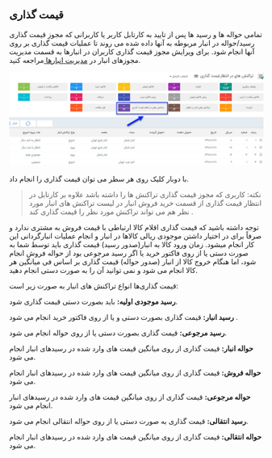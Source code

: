 ﻿## قیمت گذاری



تمامی حواله ها و رسید ها پس از تایید به کارتابل کاربر یا کاربرانی که مجوز قیمت گذاری رسید/حواله در انبار مربوطه به آنها داده شده می روند تا عملیات قیمت گذاری بر روی آنها انجام شود. برای ویرایش مجوز قیمت گذاری کاربران در انبارها به قسمت مدیریت مجوزهای انبار در [مدیریت انبارها ](https://github.com/1stco/PayamGostarDocs/blob/master/help%202.5.4/Settings/Warehouse-management/Warehouse-management.md)مراجعه کنید.

![](GheymatGozari.jpg)

با دوبار کلیک روی هر سطر می توان قیمت گذاری را انجام داد.

> نکته: کاربری که مجوز قیمت گذاری تراکنش ها را داشته باشد  علاوه بر کارتابل در انتظار قیمت گذاری از قسمت خرید فروش انبار در لیست تراکنش های انبار مورد نظر  هم می تواند تراکنش مورد نظر را قیمت گذاری کند .


 توجه داشته باشید که قیمت گذاری اقلام کالا ارتباطی با قیمت فروش به مشتری ندارد و صرفاً برای در اختیار داشتن موجودی ریالی کالاها در انبار و انجام عملیات انبارگردانی این کار انجام میشود. زمان ورود کالا به انبار(صدور رسید) قیمت گذاری باید توسط شما به صورت دستی یا از روی فاکتور خرید یا  اگر رسید مرجوعی بود از حواله فروش انجام شود، اما هنگام خروج کالا از انبار (صدور حواله) قیمت گذاری بر اساس فی میانگین هر کالا انجام می شود و نمی توانید آن را به صورت دستی انجام دهید.

قیمت گذاری‌ها انواع تراکنش های انبار به صورت زیر است:

**رسید موجودی اولیه:** باید  بصورت دستی قیمت گذاری  شود.

**رسید انبار:** قیمت گذاری بصورت دستی و یا از روی فاکتور خرید انجام می شود .

**رسید مرجوعی:** قیمت گذاری  بصورت دستی یا از روی حواله انجام می شود.

**حواله انبار:**  قیمت گذاری از روی میانگین قیمت های وارد شده در رسیدهای انبار انجام می شود. 

**حواله فروش:**  قیمت گذاری از روی میانگین قیمت های وارد شده در رسیدهای انبار انجام می شود. 

**حواله مرجوعی:**  قیمت گذاری از روی میانگین قیمت های وارد شده در رسیدهای انبار انجام می شود. 

**رسید انتقالی:** قیمت گذاری به صورت دستی یا از روی حواله انتقالی انجام می شود.

**حواله انتقالی:**  قیمت گذاری از روی میانگین قیمت های وارد شده در رسیدهای انبار انجام می شود.

